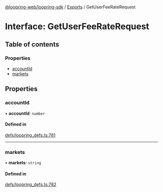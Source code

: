 [@loopring-web/loopring-sdk](../README.md) / [Exports](../modules.md) / GetUserFeeRateRequest

# Interface: GetUserFeeRateRequest

## Table of contents

### Properties

- [accountId](GetUserFeeRateRequest.md#accountid)
- [markets](GetUserFeeRateRequest.md#markets)

## Properties

### accountId

• **accountId**: `number`

#### Defined in

[defs/loopring_defs.ts:781](https://github.com/Loopring/loopring_sdk/blob/532648f/src/defs/loopring_defs.ts#L781)

___

### markets

• **markets**: `string`

#### Defined in

[defs/loopring_defs.ts:782](https://github.com/Loopring/loopring_sdk/blob/532648f/src/defs/loopring_defs.ts#L782)
